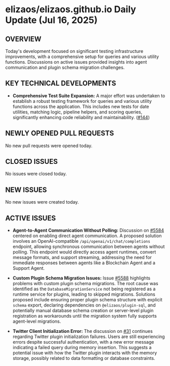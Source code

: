 # elizaos/elizaos.github.io Daily Update (Jul 16, 2025)
## OVERVIEW 
Today's development focused on significant testing infrastructure improvements, with a comprehensive setup for queries and various utility functions. Discussions on active issues provided insights into agent communication and plugin schema migration challenges.

## KEY TECHNICAL DEVELOPMENTS

*   **Comprehensive Test Suite Expansion:** A major effort was undertaken to establish a robust testing framework for queries and various utility functions across the application. This includes new tests for date utilities, matching logic, pipeline helpers, and scoring queries, significantly enhancing code reliability and maintainability. ([#144](https://github.com/elizaos/elizaos.github.io/pull/144))

## NEWLY OPENED PULL REQUESTS
No new pull requests were opened today.

## CLOSED ISSUES
No issues were closed today.

## NEW ISSUES
No new issues were created today.

## ACTIVE ISSUES

*   **Agent-to-Agent Communication Without Polling:** Discussion on [#5584](https://github.com/elizaos/elizaos.github.io/issues/5584) centered on enabling direct agent communication. A proposed solution involves an OpenAI-compatible `/api/openai/v1/chat/completions` endpoint, allowing synchronous communication between agents without polling. This endpoint would directly access agent runtimes, convert message formats, and support streaming, addressing the need for immediate responses between agents like a Blockchain Agent and a Support Agent.

*   **Custom Plugin Schema Migration Issues:** Issue [#5588](https://github.com/elizaos/elizaos.github.io/issues/5588) highlights problems with custom plugin schema migrations. The root cause was identified as the `DatabaseMigrationService` not being registered as a runtime service for plugins, leading to skipped migrations. Solutions proposed include ensuring proper plugin schema structure with explicit `schema` export, declaring dependencies on `@elizaos/plugin-sql`, and potentially manual database schema creation or server-level plugin registration as workarounds until the migration system fully supports agent-level migrations.

*   **Twitter Client Initialization Error:** The discussion on [#31](https://github.com/elizaos/elizaos.github.io/issues/31) continues regarding Twitter plugin initialization failures. Users are still experiencing errors despite successful authentication, with a new error message indicating a failed query during memory insertion. This suggests a potential issue with how the Twitter plugin interacts with the memory storage, possibly related to data formatting or database constraints.